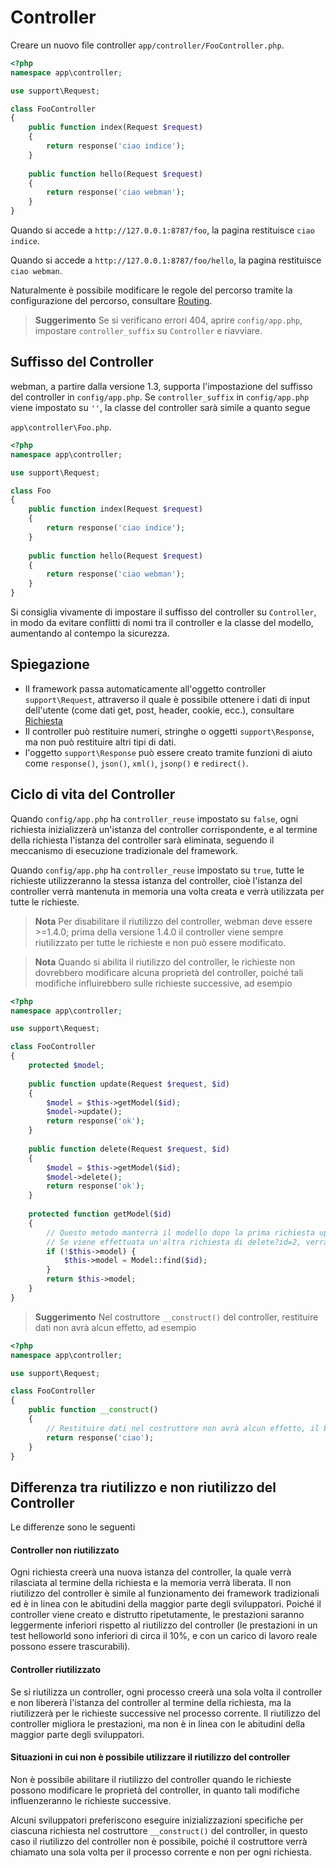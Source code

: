 # Controller

Creare un nuovo file controller `app/controller/FooController.php`.

```php
<?php
namespace app\controller;

use support\Request;

class FooController
{
    public function index(Request $request)
    {
        return response('ciao indice');
    }
    
    public function hello(Request $request)
    {
        return response('ciao webman');
    }
}
```

Quando si accede a `http://127.0.0.1:8787/foo`, la pagina restituisce `ciao indice`.

Quando si accede a `http://127.0.0.1:8787/foo/hello`, la pagina restituisce `ciao webman`.

Naturalmente è possibile modificare le regole del percorso tramite la configurazione del percorso, consultare [Routing](route.md).

> **Suggerimento**
> Se si verificano errori 404, aprire `config/app.php`, impostare `controller_suffix` su `Controller` e riavviare.

## Suffisso del Controller
webman, a partire dalla versione 1.3, supporta l'impostazione del suffisso del controller in `config/app.php`. Se `controller_suffix` in `config/app.php` viene impostato su `''`, la classe del controller sarà simile a quanto segue

`app\controller\Foo.php`.

```php
<?php
namespace app\controller;

use support\Request;

class Foo
{
    public function index(Request $request)
    {
        return response('ciao indice');
    }
    
    public function hello(Request $request)
    {
        return response('ciao webman');
    }
}
```

Si consiglia vivamente di impostare il suffisso del controller su `Controller`, in modo da evitare conflitti di nomi tra il controller e la classe del modello, aumentando al contempo la sicurezza.

## Spiegazione
- Il framework passa automaticamente all'oggetto controller `support\Request`, attraverso il quale è possibile ottenere i dati di input dell'utente (come dati get, post, header, cookie, ecc.), consultare [Richiesta](request.md)
- Il controller può restituire numeri, stringhe o oggetti `support\Response`, ma non può restituire altri tipi di dati.
- l'oggetto `support\Response` può essere creato tramite funzioni di aiuto come `response()`, `json()`, `xml()`, `jsonp()` e `redirect()`.

## Ciclo di vita del Controller
Quando `config/app.php` ha `controller_reuse` impostato su `false`, ogni richiesta inizializzerà un'istanza del controller corrispondente, e al termine della richiesta l'istanza del controller sarà eliminata, seguendo il meccanismo di esecuzione tradizionale del framework.

Quando `config/app.php` ha `controller_reuse` impostato su `true`, tutte le richieste utilizzeranno la stessa istanza del controller, cioè l'istanza del controller verrà mantenuta in memoria una volta creata e verrà utilizzata per tutte le richieste.

> **Nota**
> Per disabilitare il riutilizzo del controller, webman deve essere >=1.4.0; prima della versione 1.4.0 il controller viene sempre riutilizzato per tutte le richieste e non può essere modificato.

> **Nota**
> Quando si abilita il riutilizzo del controller, le richieste non dovrebbero modificare alcuna proprietà del controller, poiché tali modifiche influirebbero sulle richieste successive, ad esempio

```php
<?php
namespace app\controller;

use support\Request;

class FooController
{
    protected $model;
    
    public function update(Request $request, $id)
    {
        $model = $this->getModel($id);
        $model->update();
        return response('ok');
    }
    
    public function delete(Request $request, $id)
    {
        $model = $this->getModel($id);
        $model->delete();
        return response('ok');
    }
    
    protected function getModel($id)
    {
        // Questo metodo manterrà il modello dopo la prima richiesta update?id=1
        // Se viene effettuata un'altra richiesta di delete?id=2, verrà eliminato il dato 1
        if (!$this->model) {
            $this->model = Model::find($id);
        }
        return $this->model;
    }
}
```

> **Suggerimento**
> Nel costruttore `__construct()` del controller, restituire dati non avrà alcun effetto, ad esempio

```php
<?php
namespace app\controller;

use support\Request;

class FooController
{
    public function __construct()
    {
        // Restituire dati nel costruttore non avrà alcun effetto, il browser non riceverà questa risposta
        return response('ciao'); 
    }
}
```

## Differenza tra riutilizzo e non riutilizzo del Controller
Le differenze sono le seguenti

#### Controller non riutilizzato
Ogni richiesta creerà una nuova istanza del controller, la quale verrà rilasciata al termine della richiesta e la memoria verrà liberata. Il non riutilizzo del controller è simile al funzionamento dei framework tradizionali ed è in linea con le abitudini della maggior parte degli sviluppatori. Poiché il controller viene creato e distrutto ripetutamente, le prestazioni saranno leggermente inferiori rispetto al riutilizzo del controller (le prestazioni in un test helloworld sono inferiori di circa il 10%, e con un carico di lavoro reale possono essere trascurabili).

#### Controller riutilizzato
Se si riutilizza un controller, ogni processo creerà una sola volta il controller e non libererà l'istanza del controller al termine della richiesta, ma la riutilizzerà per le richieste successive nel processo corrente. Il riutilizzo del controller migliora le prestazioni, ma non è in linea con le abitudini della maggior parte degli sviluppatori.

#### Situazioni in cui non è possibile utilizzare il riutilizzo del controller
Non è possibile abilitare il riutilizzo del controller quando le richieste possono modificare le proprietà del controller, in quanto tali modifiche influenzeranno le richieste successive.

Alcuni sviluppatori preferiscono eseguire inizializzazioni specifiche per ciascuna richiesta nel costruttore `__construct()` del controller, in questo caso il riutilizzo del controller non è possibile, poiché il costruttore verrà chiamato una sola volta per il processo corrente e non per ogni richiesta.
